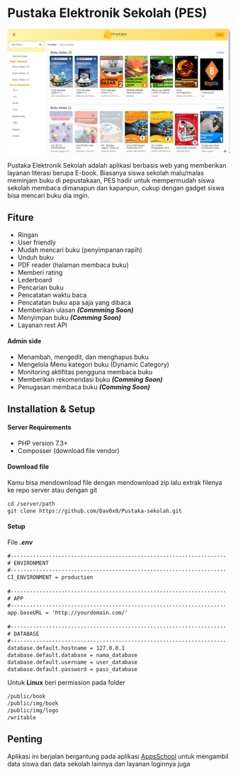 # Pustaka Elektronik Sekolah (PES)
![Tampilan depan](public/img/viewPage.png)

Pustaka Elektronik Sekolah adalah aplikasi berbasis web yang memberikan layanan literasi berupa E-book. Biasanya siswa sekolah malu/malas meminjam buku di pepustakaan, PES hadir untuk mempermudah siswa sekolah membaca dimanapun dan kapanpun, cukup dengan gadget siswa bisa mencari buku dia ingin. 

## Fiture
* Ringan
* User friendly
* Mudah mencari buku (penyimpanan rapih)
* Unduh buku
* PDF reader (halaman membaca buku)
* Memberi rating
* Lederboard 
* Pencarian buku
* Pencatatan waktu baca
* Pencatatan buku apa saja yang dibaca
* Memberikan ulasan ***(Commming Soon)***
* Menyimpan buku ***(Comming Soon)***
* Layanan rest API

#### Admin side
* Menambah, mengedit, dan menghapus buku
* Mengelola Menu kategori buku (Dynamic Category)
* Monitoring aktifitas pengguna membaca buku
* Memberikan rekomendasi buku ***(Comming Soon)***
* Penugasan membaca buku ***(Comming Soon)***

## Installation & Setup

#### Server Requirements

* PHP version 7.3+
* Composser (download file vendor)

#### Download file
Kamu bisa mendownload file dengan mendownload zip lalu extrak filenya ke repo server atau dengan git
```
cd /server/path
git clone https://github.com/Dav0x0/Pustaka-sekolah.git
```

#### Setup
File ***.env***
````
#--------------------------------------------------------------------
# ENVIRONMENT
#--------------------------------------------------------------------
CI_ENVIRONMENT = production

#--------------------------------------------------------------------
# APP
#--------------------------------------------------------------------
app.baseURL = 'http://yourdomain.com/'

#--------------------------------------------------------------------
# DATABASE
#--------------------------------------------------------------------
database.default.hostname = 127.0.0.1
database.default.database = nama_database
database.default.username = user_database
database.default.password = pass_database
````
Untuk **Linux** beri permission pada folder 
```
/public/book
/public/img/book
/public/img/logo
/writable
```

## Penting

Aplikasi ini berjalan bergantung pada aplikasi [AppsSchool](https://github.com/Dav0x0/Apps-School) untuk mengambil data siswa dan data sekolah lainnya dan layanan loginnya juga
